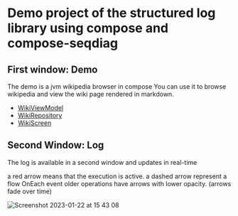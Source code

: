 # Demo project of the structured log library using compose and compose-seqdiag

## First window: Demo

The demo is a jvm wikipedia browser in compose
You can use it to browse wikipedia and view the wiki page rendered in markdown.

* [WikiViewModel](/)
* [WikiRepository](/)
* [WikiScreen](/)

## Second Window: Log

The log is available in a second window and updates in real-time

a red arrow means that the execution is active.
a dashed arrow represent a flow OnEach event
older operations have arrows with lower opacity. (arrows fade over time)

![Screenshot 2023-01-22 at 15 43 08](https://user-images.githubusercontent.com/440667/213923532-fe4e60d3-2631-44ae-9512-ad69f40c19a9.png)



